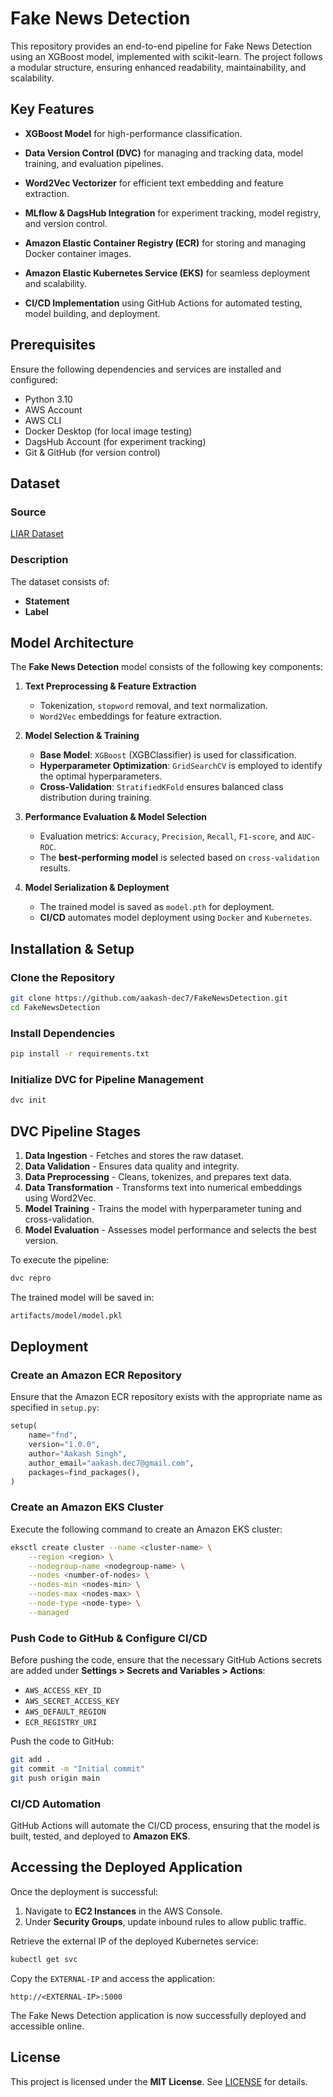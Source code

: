 # Fake News Detection

This repository provides an end-to-end pipeline for Fake News Detection using an XGBoost model, implemented with scikit-learn. The project follows a modular structure, ensuring enhanced readability, maintainability, and scalability.

## Key Features

- **XGBoost Model** for high-performance classification.

- **Data Version Control (DVC)** for managing and tracking data, model training, and evaluation pipelines.

- **Word2Vec Vectorizer** for efficient text embedding and feature extraction.

- **MLflow & DagsHub Integration** for experiment tracking, model registry, and version control.

- **Amazon Elastic Container Registry (ECR)** for storing and managing Docker container images.

- **Amazon Elastic Kubernetes Service (EKS)** for seamless deployment and scalability.

- **CI/CD Implementation** using GitHub Actions for automated testing, model building, and deployment.

## Prerequisites

Ensure the following dependencies and services are installed and configured:

- Python 3.10
- AWS Account
- AWS CLI
- Docker Desktop (for local image testing)
- DagsHub Account (for experiment tracking)
- Git & GitHub (for version control)

## Dataset

### Source

[LIAR Dataset](https://www.kaggle.com/datasets/doanquanvietnamca/liar-dataset/data)

### Description

The dataset consists of:

- **Statement**
- **Label**

## Model Architecture

The **Fake News Detection** model consists of the following key components:

1. **Text Preprocessing & Feature Extraction**
   - Tokenization, `stopword` removal, and text normalization.
   - `Word2Vec` embeddings for feature extraction.

2. **Model Selection & Training**
   - **Base Model**: `XGBoost` (XGBClassifier) is used for classification.
   - **Hyperparameter Optimization**: `GridSearchCV` is employed to identify the optimal hyperparameters.
   - **Cross-Validation**: `StratifiedKFold` ensures balanced class distribution during training.

3. **Performance Evaluation & Model Selection**
   - Evaluation metrics: `Accuracy`, `Precision`, `Recall`, `F1-score`, and `AUC-ROC`.
   - The **best-performing model** is selected based on `cross-validation` results.

4. **Model Serialization & Deployment**
   - The trained model is saved as `model.pth` for deployment.
   - **CI/CD** automates model deployment using `Docker` and `Kubernetes`.

## Installation & Setup

### Clone the Repository

```sh
git clone https://github.com/aakash-dec7/FakeNewsDetection.git
cd FakeNewsDetection
```

### Install Dependencies

```sh
pip install -r requirements.txt
```

### Initialize DVC for Pipeline Management

```sh
dvc init
```

## DVC Pipeline Stages

1. **Data Ingestion** - Fetches and stores the raw dataset.
2. **Data Validation** - Ensures data quality and integrity.
3. **Data Preprocessing** - Cleans, tokenizes, and prepares text data.
4. **Data Transformation** - Transforms text into numerical embeddings using Word2Vec.
5. **Model Training** - Trains the model with hyperparameter tuning and cross-validation.
6. **Model Evaluation** - Assesses model performance and selects the best version.

To execute the pipeline:

```sh
dvc repro
```

The trained model will be saved in:

```sh
artifacts/model/model.pkl
```

## Deployment

### Create an Amazon ECR Repository

Ensure that the Amazon ECR repository exists with the appropriate name as specified in `setup.py`:

```python
setup(
    name="fnd",
    version="1.0.0",
    author="Aakash Singh",
    author_email="aakash.dec7@gmail.com",
    packages=find_packages(),
)
```

### Create an Amazon EKS Cluster

Execute the following command to create an Amazon EKS cluster:

```sh
eksctl create cluster --name <cluster-name> \
    --region <region> \
    --nodegroup-name <nodegroup-name> \
    --nodes <number-of-nodes> \
    --nodes-min <nodes-min> \
    --nodes-max <nodes-max> \
    --node-type <node-type> \
    --managed
```

### Push Code to GitHub & Configure CI/CD

Before pushing the code, ensure that the necessary GitHub Actions secrets are added under **Settings > Secrets and Variables > Actions**:

- `AWS_ACCESS_KEY_ID`
- `AWS_SECRET_ACCESS_KEY`
- `AWS_DEFAULT_REGION`
- `ECR_REGISTRY_URI`

Push the code to GitHub:

```sh
git add .
git commit -m "Initial commit"
git push origin main
```

### CI/CD Automation

GitHub Actions will automate the CI/CD process, ensuring that the model is built, tested, and deployed to **Amazon EKS**.

## Accessing the Deployed Application

Once the deployment is successful:

1. Navigate to **EC2 Instances** in the AWS Console.
2. Under **Security Groups**, update inbound rules to allow public traffic.

Retrieve the external IP of the deployed Kubernetes service:

```sh
kubectl get svc
```

Copy the `EXTERNAL-IP` and access the application:

```text
http://<EXTERNAL-IP>:5000
```

The Fake News Detection application is now successfully deployed and accessible online.

## License

This project is licensed under the **MIT License**. See [LICENSE](LICENSE) for details.

